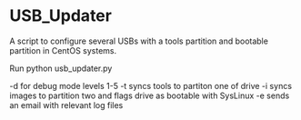 USB_Updater
===========

A script to configure several USBs with a tools partition and bootable partition in CentOS systems.

Run python usb_updater.py

-d for debug mode levels 1-5
-t syncs tools to partiton one of drive
-i syncs images to partition two and flags drive as bootable with SysLinux
-e sends an email with relevant log files
